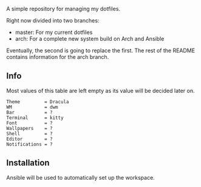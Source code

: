 A simple repository for managing my dotfiles.

Right now divided into two branches:

- master: For my current dotfiles
- arch: For a complete new system build on Arch and Ansible

Eventually, the second is going to replace the first. The rest of the README contains information for the arch branch.


## Info

Most values of this table are left empty as its value will be decided later on.

```
Theme         = Dracula
WM            = dwm
Bar           = ?
Terminal      = kitty
Font          = ?
Wallpapers    = ?
Shell         = ?
Editor        = ?
Notifications = ?
```

## Installation

Ansible will be used to automatically set up the workspace.

